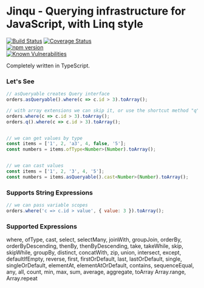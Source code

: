# Jinqu - Querying infrastructure for JavaScript, with Linq style

[![Build Status](https://travis-ci.org/umutozel/jinqu.svg?branch=master)](https://travis-ci.org/umutozel/jinqu)
[![Coverage Status](https://coveralls.io/repos/github/umutozel/jinqu/badge.svg?branch=master)](https://coveralls.io/github/umutozel/jinqu?branch=master)	
[![npm version](https://badge.fury.io/js/jinqu.svg)](https://badge.fury.io/js/jinqu)	
<a href="https://snyk.io/test/npm/jinqu"><img src="https://snyk.io/test/npm/jinqu/badge.svg" alt="Known Vulnerabilities" data-canonical-src="https://snyk.io/test/npm/jinqu" style="max-width:100%;"></a>

Completely written in TypeScript.

### Let's See

```JavaScript
// asQueryable creates Query interface
orders.asQueryable().where(c => c.id > 3).toArray();

// with array extensions we can skip it, or use the shortcut method "q"
orders.where(c => c.id > 3).toArray();
orders.q().where(c => c.id > 3).toArray();


// we can get values by type
const items = ['1', 2, 'a3', 4, false, '5'];
const numbers = items.ofType<Number>(Number).toArray();


// we can cast values
const items = ['1', 2, '3', 4, '5'];
const numbers = items.asQueryable().cast<Number>(Number).toArray();
```

### Supports String Expressions
```JavaScript
// we can pass variable scopes
orders.where('c => c.id > value', { value: 3 }).toArray();
```

### Supported Expressions
where, ofType, cast, select, selectMany, joinWith, groupJoin, orderBy, orderByDescending, thenBy, thenByDescending, take, takeWhile, skip, skipWhile, groupBy, distinct, concatWith, zip, union, intersect, except, defaultIfEmpty, reverse, first, firstOrDefault, last, lastOrDefault, single, singleOrDefault, elementAt, elementAtOrDefault, contains, sequenceEqual, any, all, count, min, max, sum, average, aggregate, toArray
Array.range, Array.repeat
